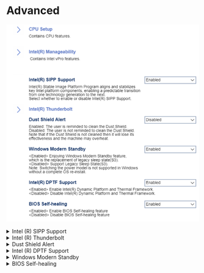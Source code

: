 # Advanced #

![](./img/thinkcenter_advanced.png)

<details><summary>Intel (R) SIPP Support</summary>

Intel (R) Stable Image Platform program aligns and stabilizes key Intel platform components, enabling a predictable transition from one technology generation to the next.

One of 2 possible options for SIPP:

1. **Enabled** - enables SIPP. Default.
2. Disabled - disables SIPP.

<!-- TODO: WMI
| WMI Setting name | Values | SVP Req'd | AMD/Intel |
|:---|:---|:---|:---|
| IntelSIPPSupport | setting_values | yes_no | amd_intel |
-->

</details>

<details><summary>Intel (R) Thunderbolt</summary>

Enable or Disable Intel (R) Thunderbolt.

One of number possible options for Intel (R) Thunderbolt:

1.  **Disabled** - disables Intel (R) Thunderbolt. Default.
2.  Enabled - enables Intel (R) Thunderbolt.

<!-- TODO: add WMI -->

</details>


<details><summary>Dust Shield Alert</summary>

The user is reminded to clean the Dust Shield.

One of 2 possible options for the Dust Shield reminder:

1.  **Enabled** - enables the Dust Shield alert. Default.
1.  Disabled - disables the Dust Shield alert.

<!-- TODO: add WMI
| WMI Setting name | Values | SVP Req'd | AMD/Intel |
|:---|:---|:---|:---|
| DustShieldAlert | setting_values | yes_no | amd_intel |
-->

**Note:**  If the Dust Shield is not cleaned, it will lose its effectiveness and the machine may overheat.

</details>


<details><summary>Intel (R) DPTF Support</summary>

Intel (R) Dynamic Platform and Thermal Framework (DPTF).

One of 2 possible options for DPTF:

1.  **Enabled** - enables DPTF. Default.
2.  Disabled - disables DPTF.

<!-- TODO: WMI -->

</details>

<details><summary>Windows Modern Standby</summary>

[Windows Modern Standby](https://docs.microsoft.com/en-us/windows-hardware/design/device-experiences/modern-standby) is the replacement for the legacy Sleep state.

One of 2 possible options for Windows Modern Standby:

1. **Enabled** - enables Windows Modern Standby. Default.
2. Disabled - disables Windows Modern Standby.

<!-- TODO: add WMI-->

<!-- MODEL: NOT M70s-->

</details>

<details><summary>BIOS Self-healing</summary>

One of 2 possible options for BIOS Self-healing:

1.  **Enabled** - enables BIOS Self-healing. Default.
2.  Disabled - disables BIOS Self-healing.

<!--
| WMI Setting name | Values | SVP Req'd | AMD/Intel |
|:---|:---|:---|:---|
| BIOSSelfHealing  | setting_values | yes_no | amd_intel |
-->

</details>
